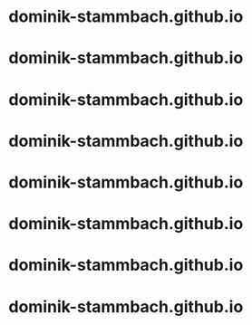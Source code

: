 # dominik-stammbach.github.io
# dominik-stammbach.github.io
# dominik-stammbach.github.io
# dominik-stammbach.github.io
# dominik-stammbach.github.io
# dominik-stammbach.github.io
# dominik-stammbach.github.io
# dominik-stammbach.github.io
